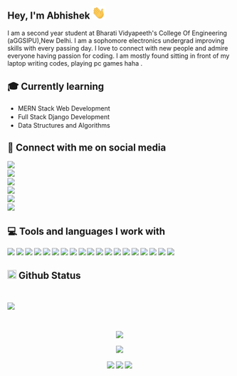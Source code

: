 <h2> Hey, I'm Abhishek <img src="https://raw.githubusercontent.com/ABSphreak/ABSphreak/master/gifs/Hi.gif" width="30px"></h2>
I am a second year student at Bharati Vidyapeeth's College Of Engineering (aGGSIPU),New Delhi. I am a sophomore electronics undergrad improving skills with every passing day. I love to connect with new people and admire everyone having passion for coding. I am mostly found sitting in front of my laptop writing codes, playing pc games haha .

<br/>



## 🎓 Currently learning 
  * MERN Stack Web Development <img height=16 width=16 src="https://img.icons8.com/color/48/000000/mongodb.png"/> <img height=16 width=16 src="https://www.vectorlogo.zone/logos/expressjs/expressjs-icon.svg"/> <img height=16 width=16 src="https://img.icons8.com/color/48/000000/react-native.png"/> <img  height=16 width=16 src="https://img.icons8.com/color/48/000000/nodejs.png"/>
  * Full Stack Django Development <img height=16 width=16 src="https://img.icons8.com/color/48/000000/python.png"/> <img height=16 width=16 src="https://img.icons8.com/color/48/000000/postgreesql.png"/>
  * Data Structures and Algorithms <img height=16 width=16 src="https://img.icons8.com/color/48/000000/c-plus-plus-logo.png"/>
  
## 📲 Connect with me on social media 
<p align="left">
 <a target="_blank"href="https://www.linkedin.com/in/santanu-biswas-1482591a7/"><img src="https://img.shields.io/badge/linkedin-%230077B5.svg?&style=for-the-badge&logo=linkedin&logoColor=white" /></a>&nbsp;&nbsp;&nbsp;&nbsp;<br/>
  <a target="_blank"href="https://www.facebook.com/Neil7rockzz"><img src="https://img.shields.io/badge/-FACEBOOK-0066ff?&style=for-the-badge&logo=facebook&logoColor=white" /></a>&nbsp;&nbsp;&nbsp;&nbsp;<br/>
  <a target="_blank"href="https://github.com/SantanuxD"><img src="https://img.shields.io/badge/GitHub-black.svg?&style=for-the-badge&logo=github&logoColor=white" /></a>&nbsp;&nbsp;&nbsp;&nbsp;<br/>
  <a target="_blank"href="https://www.instagram.com/_.santanubiswas._/"><img src="https://img.shields.io/badge/-INSTAGRAM-cc0099?&style=for-the-badge&logo=instagram&logoColor=white" /></a>&nbsp;&nbsp;&nbsp;&nbsp;<br/>
  <a href="https://twitter.com/Santanu97990818"><img src="https://img.shields.io/badge/-TWITTER-1ca0f1?&style=for-the-badge&logo=twitter&logoColor=white"/></a>&nbsp;&nbsp;&nbsp;&nbsp;<br/>
  <a href="mailto:neil16biswas@gmail.com"><img src="https://img.shields.io/badge/gmail-%23D14836.svg?&style=for-the-badge&logo=gmail&logoColor=white" /></a>&nbsp;&nbsp;&nbsp;&nbsp;
  
</p>

## 💻 Tools and languages I work with
<div align items="left">
<img src="https://img.icons8.com/color/48/000000/python.png"/>
<img src="https://img.icons8.com/color/48/000000/c-programming.png"/>
<img src="https://img.icons8.com/color/48/000000/c-plus-plus-logo.png"/>
<img src="https://img.icons8.com/color/48/000000/java-coffee-cup-logo.png"/>
<img src="https://img.icons8.com/color/48/000000/html-5.png"/>
<img src="https://img.icons8.com/color/48/000000/css3.png"/>
<img src="https://img.icons8.com/color/48/000000/javascript.png"/>
<img src="https://img.icons8.com/color/48/000000/react-native.png"/> 
<img src="https://img.icons8.com/color/48/000000/nodejs.png"/>
<img src="https://img.icons8.com/color/48/000000/mongodb.png"/> 
<img src="https://www.vectorlogo.zone/logos/expressjs/expressjs-icon.svg"/>
<img src="https://img.icons8.com/color/48/000000/json--v1.png"/>
<img src="https://img.icons8.com/color/48/000000/visual-studio-code-2019.png"/>
<img src="https://img.icons8.com/color/48/000000/firebase.png"/>
<img src="https://img.icons8.com/color/48/000000/git.png"/>
<img src="https://img.icons8.com/ios/50/000000/heroku.png"/>
<img src="https://img.icons8.com/ios-filled/50/000000/github.png"/>
<img src="https://img.icons8.com/ios-filled/50/000000/console.png"/>
<img src="https://img.icons8.com/color/48/000000/google-cloud-platform.png"/>
</div>

## <img width="20" height="20" src="https://img.icons8.com/color/48/000000/github-2.png"/> Github Status
<br/>

![](https://activity-graph.herokuapp.com/graph?username=abhishekjha812&theme=dracula)




<br/>


<p align="center"><a target="https://github.com/abhishekjha812/github-profile-trophy"><img src="https://github-profile-trophy.vercel.app/?username=abhishekjha812&theme=onedark&row=2&column=3&margin-w=15&margin-h=15"></a></p>





<p align="center"><a target="blank"><img src="https://visitor-badge.laobi.icu/badge?page_id=abhishekjha812"></a></p>
<p align="center">
  <a href="https://twitter.com/abhishe65772158"><img align="center" width="22px" src="https://cdn.jsdelivr.net/npm/simple-icons@v3/icons/twitter.svg" /></a>
  <a target="_blank"href="https://www.linkedin.com/in/abhishek-jha-07743a118/"><img align="center" width="22px" src="https://cdn.jsdelivr.net/npm/simple-icons@v3/icons/linkedin.svg" /></a>
  <a target="_blank"href="https://www.instagram.com/abhiabhi_shek19/"><img align="center" width="22px" src="https://cdn.jsdelivr.net/npm/simple-icons@v3/icons/instagram.svg" /></a>
</p>


